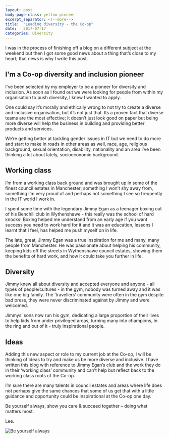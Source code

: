 ```yaml
---
layout: post
body-page-class: yellow pioneer
excerpt_separator: <!--more-->
title:  "Leading diversity - the Co-op"
date:   2017-07-17
categories: Diversity
---
```


I was in the process of finishing off a blog on a different subject at the weekend but then I got some good news about a thing that’s close to my heart; that news is why I write this post.
<!--more-->

## I'm a Co-op diversity and inclusion pioneer

I've been selected by my employer to be a pioneer for diversity and inclusion.  As soon as I found out we were looking for people from within my organisation to push diversity, I knew I wanted to apply.

One could say it’s morally and ethically wrong to not try to create a diverse and inclusive organisation, but it’s not just that.  Its a proven fact that diverse teams are the most effective; it doesn’t just look good on paper but being more diverse will help the business in building and providing better products and services.

We’re getting better at tackling gender issues in IT but we need to do more and start to make in roads in other areas as well, race, age, religious background,  sexual orientation, disability, nationality and an area I’ve been thinking a lot about lately, socioeconomic background.

## Working class

I’m from a working class back ground and was brought up in some of the finest council estates in Manchester; something I won’t shy away from, something I’m very proud of and perhaps not something I see so frequently in the IT world I work in.

I spent some time with the legendary Jimmy Egan as a teenager boxing out of his Benchill club in Wythenshawe - this really was the school of hard knocks!  Boxing helped me understand from an early age if you want success you need to work hard for it and it was an education, lessons I learnt that I feel, has helped me push myself on in life.

The late, great, Jimmy Egan was a true inspiration for me and many, many people from Manchester.  He was passionate about helping his community, keeping kids off the streets in Wythenshawe council estates, showing them the benefits of hard work, and how it could take you further in life.

## Diversity

Jimmy knew all about diversity and accepted everyone and anyone - all types of people/cultures -  in the gym, nobody was turned away and it was like one big family.   The ‘travellers’ community were often in the gym despite bad press,  they were never discriminated against by Jimmy and were welcomed.

Jimmys’ sons now run his gym, dedicating a large proportion of their lives to help kids from under privileged areas, turning many into champions, in the ring and out of it - truly inspirational people.

## Ideas

Adding this new aspect or role to my current job at the Co-op, I will be thinking of ideas to try and make us be more diverse and inclusive.  I have written this blog with reference to Jimmy Egan’s club and the work they do in their ‘working class’ community and can’t help but reflect back to the working class roots of the Co-op.

I’m sure there are many talents in council estates and areas where life does not perhaps give the same chances that some of us get that with a little guidance and opportunity could be inspirational at the Co-op one day.

Be yourself always, show you care & succeed together – doing what matters most.

Lee.

<img src="https://s3-eu-west-1.amazonaws.com/eskimo/be-yourself-always.jpg" alt="Be yourself always">
